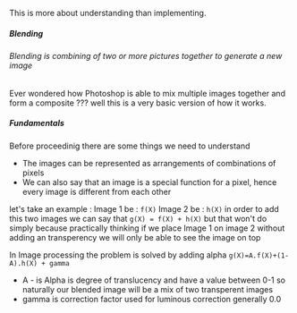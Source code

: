 This is more about understanding than implementing.
##### Blending
###### Blending is combining of two or more pictures together to generate a new image
Ever wondered how Photoshop is able to mix multiple images together and form a composite ???
well this is a very basic version of how it works. 
##### Fundamentals
Before proceedinig there are some things we need to understand
- The images can be represented as arrangements of combinations of pixels
- We can also say that an image is a special function for a pixel, hence every image is different from each other

let's take an example :
Image 1 be : `f(X)`
Image 2 be : `h(X)`
in order to add this two images we can say that `g(X) = f(X) + h(X)`
but that won't do simply because practically thinking if we place Image 1 on image 2 without adding an transperency we will only be able to see the image on top

In Image processing the problem is solved by adding alpha
`g(X)=A.f(X)+(1-A).h(X) + gamma`
- A - is Alpha is degree of translucency and have a value between 0-1 so naturally our blended image will be a mix of two transperent images
- gamma is correction factor used for luminous correction generally 0.0 
 
